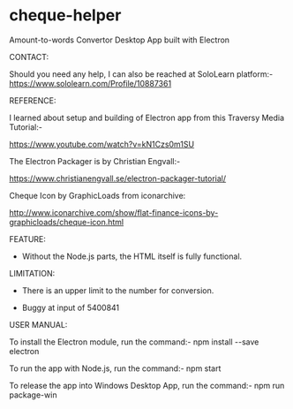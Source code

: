 # cheque-helper
Amount-to-words Convertor Desktop App built with Electron

CONTACT:

Should you need any help, I can also be reached at SoloLearn platform:-
https://www.sololearn.com/Profile/10887361



REFERENCE:

I learned about setup and building of Electron app from this Traversy Media Tutorial:-

https://www.youtube.com/watch?v=kN1Czs0m1SU

The Electron Packager is by Christian Engvall:-

https://www.christianengvall.se/electron-packager-tutorial/

Cheque Icon by GraphicLoads from iconarchive:

http://www.iconarchive.com/show/flat-finance-icons-by-graphicloads/cheque-icon.html



FEATURE:

- Without the Node.js parts, the HTML itself is fully functional.
 

LIMITATION:

 - There is an upper limit to the number for conversion.
 
 - Buggy at input of 5400841


USER MANUAL:

To install the Electron module, run the command:-
  npm install --save electron

To run the app with Node.js, run the command:-
  npm start

To release the app into Windows Desktop App, run the command:-
  npm run package-win
